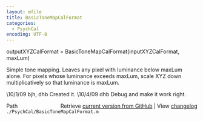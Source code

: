 ```yaml
---
layout: mfile
title: BasicToneMapCalFormat
categories:
  - PsychCal
encoding: UTF-8
---
```


outputXYZCalFormat = BasicToneMapCalFormat(inputXYZCalFormat, maxLum)

Simple tone mapping.  Leaves any pixel with luminance below maxLum alone.
For pixels whose luminance exceeds maxLum, scale XYZ down multiplicatively so
that luminance is maxLum.

\10/1/09 bjh, dhb     Created it.
\10/4/09 dhb          Debug and make it work right.


<div class="code_header" style="text-align:right;">
  <span style="float:left;">Path&nbsp;&nbsp;</span> <span class="counter">Retrieve <a href=
  "https://raw.github.com/Psychtoolbox-3/Psychtoolbox-3/beta/./PsychCal/BasicToneMapCalFormat.m">current version from GitHub</a> | View <a href=
  "https://github.com/Psychtoolbox-3/Psychtoolbox-3/commits/beta/./PsychCal/BasicToneMapCalFormat.m">changelog</a></span>
</div>
<div class="code">
  <code>./PsychCal/BasicToneMapCalFormat.m</code>
</div>
